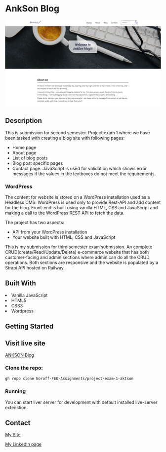 # AnkSon Blog
![image](https://github.com/Noroff-FEU-Assignments/project-exam-1-aktson/blob/main/images/ankson-1.jpg)

## Description 
This is submission for second semester. Project exam 1 where we have been tasked with creating a blog site with following pages:
-	Home page
-	About page
-	List of blog posts
-	Blog post specific pages
-	Contact page.
JavaScript is used for validation which shows error messages if the values in the textboxes do not meet the requirements.

### WordPress

The content for website is stored on a WordPress installation used as a Headless CMS. WordPress is used only to provide  Rest-API and add content for the blog. Front-end is built using vanilla HTML, CSS and JavaScript and making a call to the WordPress REST API to fetch the data. 

The project has two aspects:
-	API from your WordPress installation
-	Your website built with HTML, CSS and JavaScript


This is my submission for third semester exam submission. An complete CRUD(create/Read/Update/Delete) e-commerce website that has both customer-facing and admin sections where admin can do all the CRUD operations. Both sections are responsive and the website is populated by a Strapi API hosted on Railway.

## Built With

 <li> Vanilla JavaScript</li>
 <li> HTML5</li>
 <li> CSS3</li>
 <li> Wordpress</li>

## Getting Started 

## Visit live site
[ANKSON Blog](https://ankson-blog.netlify.app/)

### Clone the repo:

```bash
gh repo clone Noroff-FEU-Assignments/project-exam-1-aktson
```

### Running

You can start liver server for development with default installed live-server extenstion.

## Contact

[My Site](https://ankitsoni.dev/)

[My LinkedIn page](https://www.linkedin.com/in/ankit-soni-78177b1a/)













